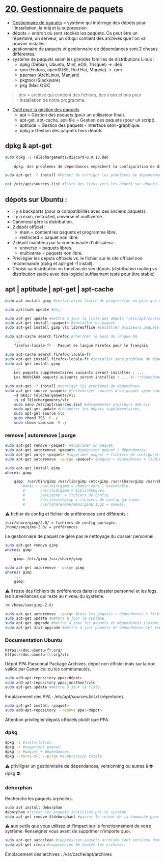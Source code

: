 # [20. Gestionnaire de paquets](https://www.youtube.com/watch?v=WHCb06mDPXI)

* [Gestionnaire de paquets](https://doc.ubuntu-fr.org/gestionnaire_de_paquets) = système qui intérroge des dépots pour l'installation, la màj et la suppression.
* dépots = endroit où sont stockés les paquets. Ca peut être un répertoire, un serveur, un cd qui contient des archives que l'on va pouvoir installer.
* gestionnaire de paquets et gestionnaire de dépendances sont 2 choses différentes.
* système de paquets selon les grandes familles de distributions Linux :
	* dpkg (Debian, Ubuntu, Mint, eOS, Trisquel) -> .deb
	* rpm (Fedora, openSUSE, Red Hat, Mageia) -> .rpm
	* pacman (ArchLinux, Manjaro)
	* pkgtool (Slackware)
	* pkg (Mac OSX)

> .dev = archive qui contient des fichiers, des instructions pour l'installation de notre programme.

* [Outil pour la gestion des paquets](https://doc.ubuntu-fr.org/apt)
	* apt = Gestion des paquets (pour un utilisateur final).
	* apt-get, apt-cache, apt-file = Gestion des paquets (pour un script).
	* aptitude = Gestion des paquets - interface semi-graphique.
	* dpkg = Gestion des paquets hors dépôts
		
## dpkg & apt-get

```bash
sudo dpkg -i Téléchargements/discord-0.0.13.deb
	...
	dpkg: des problèmes de dépendances empêchent la configuration de discord

sudo apt-get -f install #Permet de corriger les problèmes de dépendances càd qu'il télécharge et installe les paquets manquant pour compléter l'installation Discord.

cat /etc/apt/sources.list #liste des liens vers les dépots sur Ubuntu.
```

## dépots sur Ubuntu : 
* il y a backports (pour la compatibilités avec des anciens paquets).
* il y a main, restricted, universe et multiverse.
* Canonical gère la distribution.
* 2 dépôt officiel :
	* main = contient les paquets et programme libre.
	* restricted = paquet non libre.
* 2 dépôt maintenu par la communauté d'utilisateur :
	* universe = paquets libres.
	* multiverse = paquets non libre.
* Privilégier les dépots officiels vs. le fichier sur le site officiel non recommandé (dpkg et apt-get -f install).
* Choisir sa distribution en fonction de ses dépots (distribution rooling vs distribution stable avec des logiciel suffisament testé pour être stable)

## apt | aptitude | apt-get | apt-cache
```bash
sudo apt install gimp #installation (barre de progression en plus que apt-get).

sudo aptitude update #màj.

sudo apt-get update #mettre à jour la liste des dépots (/etc/apt/sources.list)
sudo apt-get install <paquet> #installer un paquet.
sudo apt-get install gimp vlc libreoffice #installer plusieurs paquets à la suite.

sudo apt-cache search firefox #chercher le pack de langue FR.
	...
	firefox-locale-fr - Paquet de langue Firefox pour le français

sudo apt-cache search firefox-locale-fr
sudo apt-get install firefox-locale-fr #Installer sans problème de dépendance. :D
sudo apt-get install gimp
	...
	Les paquets supplémentaires suivants seront installés : ...
	Les NOUVEAUX paquets suivants seront installés : ... #= **dépendances à installer**.

sudo apt-get -f install #corriger les problèmes de dépendance.
sudo apt-get source <paquet> #télécharger sources d'un paquet open-source ou libre.
	~$ mkdir Téléchargements/vlc
	~$ cd Téléchargements/vlc
	sudo nano /etc/apt/sources.list #décommenter plusieurs deb-src.
	sudo apt-get update #récupérer les dépots supplémentaires.
	sudo apt-get source vlc
	sudo chmod 755 -R ./
	sudo chown sam:sam -R ./
```
### remove | autoremove | purge 

```bash
sudo apt-get remove <paquet> #supprimer un paquet.
sudo apt-get autoremove <paquet> #supprimer paquet + dépendances.
sudo apt-get purge <paquet> #supprimer paquet + fichiers de configuration.
sudo apt-get autoremove --purge <paquet> #paquet + dépendances + fichiers config.

sudo apt-get install gimp
whereis gimp

 	gimp: /usr/bin/gimp /usr/lib/gimp /etc/gimp /usr/share/gimp /usr/share/man/man1/gimp.1.gz
		#avec : /usr/bin/gimp = chemin vers l'exécutable.  
		#		/usr/lib/gimp = bibliothèques.  
		#		/etc/gimp  = fichiers de config.  
		#		/usr/share/gimp = fichiers de config partagés.  
		#		/usr/share/man/man1/gimp.1.gz = manuel.  
```
			
:warning: fichier de config et fichier de préférences sont différents :

    /usr/share/gimp/2.0/ = fichiers de config partagés.  
    /home/sam/gimp-2.0/ = préférences.  

Le gestionnaire de paquet ne gère pas le nettoyage du dossier personnel.
```bash
sudo apt-get remove gimp
whereis gimp
    ...
	gimp: /etc/gimp /usr/share/gimp

sudo apt-get autoremove --purge gimp
whereis gimp
    ...
	gimp:
```
:warning: il reste des fichiers de préférences dans le dossier personnel et les logs, les surveillances qui reste au niveau du système.

```bash
rm /home/sam/gimp-2.0/

sudo apt-get autoremove --purge #tous les paquets + dépendances + fichiers config.
sudo apt-get update #mettre à jour le système.
sudo apt-get upgrade #mettre à jour les paquets et dépendances (1xsem).
sudo apt-get dist-upgrade #mettre à jour paquets et dépendances (et éventuellement nouveaux paquets) (1xmois).
```
### Documentation Ubuntu

	https://doc.ubuntu-fr.org/
	https://doc.ubuntu-fr.org/vlc

Dépot PPA Parsonnal Package Archives, dépot non officiel mais sur la doc validé par Canonical ou les communautés.

```bash
sudo add-apt-repository ppa:<dépot>
sudo add-apt-repository ppa:jonathonf/vlc
sudo apt-get update #mettre à jour la liste.
```
Emplacement des PPA : /etc/apt/sources.list.d (répertoire).
```bash
sudo apt-get install <paquet>
sudo add-apt-repository --remove ppa:<dépot>
```
Attention privilégier dépots officiels plutôt que PPA.

### dpkg

```bash
dpkg -i #installation.
dpkg -r #supprimer paquet.
dpkg -p #paquet + dépendances.
dpkg --force-all --purge #suppression totale.
```	
:warning: priviligier un gestionniaire de dépendances, versionning ou autres à :no_entry:dpkg :no_entry:.

### deborphan

Recherche les paquets orphelins.
```bash
sudo apt install deborphan
deborphan #lister les paquets inutilisés par le système.
sudo apt-get remove $(deborphan) #passer le retour de la commande pour virer les paquets orphelins.
```
:warning: aux outils que vous utilisez et l'impact sur le fonctionnement de votre système. Renseigner vous avant de supprimer n'importe quoi.

```bash
sudo apt-get autoclean #suppression paquets archivés sauf versions dans les dépôts.
sudo apt-get clean #suppression de toutes les archives.
```
Emplacement des archives : /var/cache/apt/archives